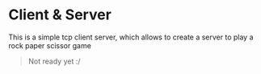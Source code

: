 # Client & Server
This is a simple tcp client server, which allows to create a server to play a rock paper scissor game

> Not ready yet :/